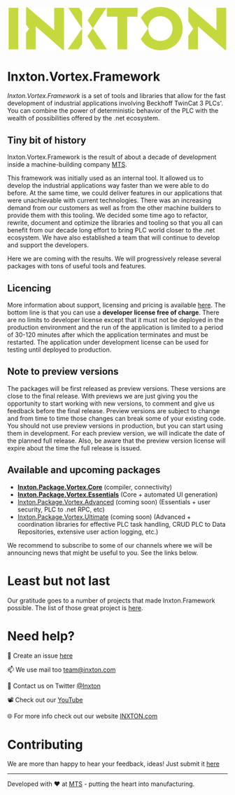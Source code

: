 ![Inxton logo](./common/assets/logo.png)

# Inxton.Vortex.Framework

*Inxton.Vortex.Framework* is a set of tools and libraries that allow for the fast development of industrial applications involving Beckhoff TwinCat 3 PLCs'. You can combine the power of deterministic behavior of the PLC with the wealth of possibilities offered by the .net ecosystem.

## Tiny bit of history

Inxton.Vortex.Framework is the result of about a decade of development inside a machine-building company [MTS](https://mts.sk/en).

This framework was initially used as an internal tool. It allowed us to develop the industrial applications way faster than we were able to do before. At the same time, we could deliver features in our applications that were unachievable with current technologies.   There was an increasing demand from our customers as well as from the other machine builders to provide them with this tooling. We decided some time ago to refactor, rewrite, document and optimize the libraries and tooling so that you all can benefit from our decade long effort to bring PLC world closer to the .net ecosystem. We have also established a team that will continue to develop and support the developers.

Here we are coming with the results. We will progressively release several packages with tons of useful tools and features.

## Licencing

More information about support, licensing and pricing is available [here](https://www.inxton.com/pricing). The bottom line is that you can use a **developer license free of charge**. There are no limits to developer license except that it must not be deployed in the production environment and the run of the application is limited to a period of 30-120 minutes after which the application terminates and must be restarted. The application under development license can be used for testing until deployed to production.

## Note to preview versions

The packages will be first released as preview versions. These versions are close to the final release. With previews we are just giving you the opportunity to start working with new versions, to comment and give us feedback before the final release. Preview versions are subject to change and from time to time those changes can break some of your existing code. You should not use preview versions in production, but you can start using them in development. For each preview version, we will indicate the date of the planned full release. Also, be aware that the preview version license will expire about the time the full release is issued.

## Available and upcoming packages

- **[Inxton.Package.Vortex.Core](./Inxton.Package.Vortex.Core/README.md)** (compiler, connectivity)
- **[Inxton.Package.Vortex.Essentials](./Inxton.Package.Vortex.Essentials/README.md)** (Core + automated UI generation)
- [Inxton.Package.Vortex.Advanced](https://www.inxton.com) (coming soon) (Essentials + user security, PLC to .net RPC, etc)
- [Inxton.Package.Vortex.Ultimate](https://www.inxton.com) (coming soon) (Advanced + coordination libraries for effective PLC task handling, CRUD PLC to Data Repositories, extensive user action logging, etc.)

We recommend to subscribe to some of our channels where we will be announcing news that might be useful to you. See the links below.

# Least but not last

Our gratitude goes to a number of projects that made Inxton.Framework possible. The list of those great project is [here](https://github.com/Inxton/Legal/blob/master/notices.md).

# Need help?

🧪  Create an issue [here](https://github.com/Inxton/Feedback/issues/new/choose)

📫  We use mail too team@inxton.com

🐤  Contact us on Twitter [@Inxton](https://twitter.com/inxtonteam)

📽  Check out our [YouTube](https://www.youtube.com/channel/UCB3EcnWyLSsV5gqSt8PRDXA/featured)

🌐  For more info check out our website [INXTON.com](https://www.inxton.com/)

# Contributing

We are more than happy to hear your feedback, ideas!
Just submit it [here](https://github.com/Inxton/Feedback/issues/new/choose)  

---
Developed with ❤ at [MTS](https://www.mts.sk/en) - putting the heart into manufacturing.
